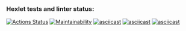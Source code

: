 ### Hexlet tests and linter status:
[![Actions Status](https://github.com/semyanskikh-im/php-project-45/actions/workflows/hexlet-check.yml/badge.svg)](https://github.com/semyanskikh-im/php-project-45/actions)
[![Maintainability](https://api.codeclimate.com/v1/badges/3935ef51068a864aba50/maintainability)](https://codeclimate.com/github/semyanskikh-im/php-project-45/maintainability)
[![asciicast](https://asciinema.org/a/00vhMQRhU6wbjtSd1w2DlA21o.svg)](https://asciinema.org/a/00vhMQRhU6wbjtSd1w2DlA21o)
[![asciicast](https://asciinema.org/a/qn2dxFLub2SVvJJ4gj5iljaFD.svg)](https://asciinema.org/a/qn2dxFLub2SVvJJ4gj5iljaFD)
[![asciicast](https://asciinema.org/a/SiHCeZfSJMx6m4clTSBLaKest.svg)](https://asciinema.org/a/SiHCeZfSJMx6m4clTSBLaKest)